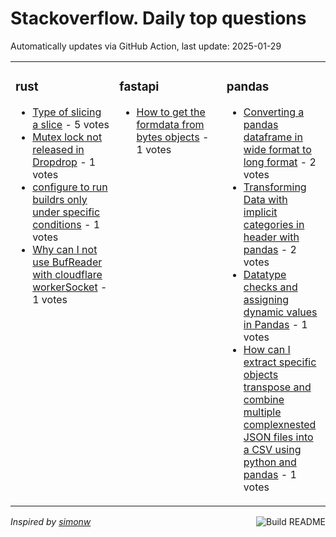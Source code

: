 # Stackoverflow. Daily top questions 

Automatically updates via GitHub Action, last update: <!-- date starts -->2025-01-29<!-- date ends -->


<table><tr><td valign="top" width="33%">

### rust
<!-- rust starts -->
* [Type of slicing a slice](https://stackoverflow.com/questions/79395480/type-of-slicing-a-slice) - 5 votes
* [Mutex lock not released in Dropdrop](https://stackoverflow.com/questions/79396801/mutex-lock-not-released-in-dropdrop) - 1 votes
* [configure to run buildrs only under specific conditions](https://stackoverflow.com/questions/79395794/configure-to-run-build-rs-only-under-specific-conditions) - 1 votes
* [Why can I not use BufReader with cloudflare workerSocket](https://stackoverflow.com/questions/79394339/why-can-i-not-use-bufreader-with-cloudflare-workersocket) - 1 votes
<!-- rust ends -->
</td><td valign="top" width="34%">


### fastapi
<!-- fastapi starts -->
* [How to get the formdata from bytes objects](https://stackoverflow.com/questions/79394583/how-to-get-the-form-data-from-bytes-objects) - 1 votes
<!-- fastapi ends -->
</td><td valign="top" width="34%">


### pandas
<!-- pandas starts -->
* [Converting a pandas dataframe in wide format to long format](https://stackoverflow.com/questions/79396950/converting-a-pandas-dataframe-in-wide-format-to-long-format) - 2 votes
* [Transforming Data with implicit categories in header with pandas](https://stackoverflow.com/questions/79393122/transforming-data-with-implicit-categories-in-header-with-pandas) - 2 votes
* [Datatype checks and assigning dynamic values in Pandas](https://stackoverflow.com/questions/79392973/datatype-checks-and-assigning-dynamic-values-in-pandas) - 1 votes
* [How can I extract specific objects transpose and combine multiple complexnested JSON files into a CSV using python and pandas](https://stackoverflow.com/questions/79395343/how-can-i-extract-specific-objects-transpose-and-combine-multiple-complex-nes) - 1 votes
<!-- pandas ends -->
</td></tr></table>

<a href="https://github.com/hp0404/hp0404/actions"><img src="https://github.com/hp0404/hp0404/workflows/Build%20README/badge.svg" align="right" alt="Build README"></a> <p>*Inspired by  [simonw](https://github.com/simonw/simonw)*</p>
